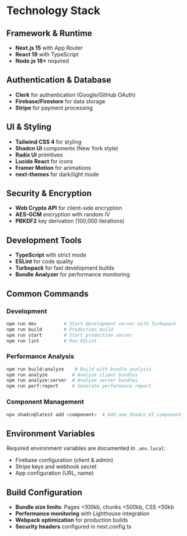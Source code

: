 # Technology Stack

## Framework & Runtime
- **Next.js 15** with App Router
- **React 19** with TypeScript
- **Node.js 18+** required

## Authentication & Database
- **Clerk** for authentication (Google/GitHub OAuth)
- **Firebase/Firestore** for data storage
- **Stripe** for payment processing

## UI & Styling
- **Tailwind CSS 4** for styling
- **Shadcn UI** components (New York style)
- **Radix UI** primitives
- **Lucide React** for icons
- **Framer Motion** for animations
- **next-themes** for dark/light mode

## Security & Encryption
- **Web Crypto API** for client-side encryption
- **AES-GCM** encryption with random IV
- **PBKDF2** key derivation (100,000 iterations)

## Development Tools
- **TypeScript** with strict mode
- **ESLint** for code quality
- **Turbopack** for fast development builds
- **Bundle Analyzer** for performance monitoring

## Common Commands

### Development
```bash
npm run dev          # Start development server with Turbopack
npm run build        # Production build
npm run start        # Start production server
npm run lint         # Run ESLint
```

### Performance Analysis
```bash
npm run build:analyze    # Build with bundle analysis
npm run analyze         # Analyze client bundles
npm run analyze:server  # Analyze server bundles
npm run perf:report     # Generate performance report
```

### Component Management
```bash
npx shadcn@latest add <component>  # Add new Shadcn UI component
```

## Environment Variables
Required environment variables are documented in `.env.local`:
- Firebase configuration (client & admin)
- Stripe keys and webhook secret
- App configuration (URL, name)

## Build Configuration
- **Bundle size limits**: Pages <100kb, chunks <500kb, CSS <50kb
- **Performance monitoring** with Lighthouse integration
- **Webpack optimization** for production builds
- **Security headers** configured in next.config.ts